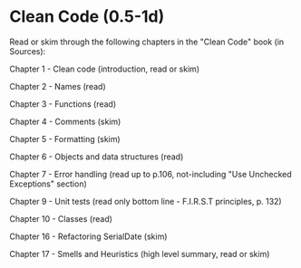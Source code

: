 # Clean Code (0.5-1d)

Read or skim through the following chapters in the "Clean Code" book (in Sources):

Chapter 1 - Clean code (introduction, read or skim)

Chapter 2 - Names (read)

Chapter 3 - Functions (read)

Chapter 4 - Comments (skim)

Chapter 5 - Formatting (skim)

Chapter 6 - Objects and data structures (read)

Chapter 7 - Error handling (read up to p.106, not-including "Use Unchecked Exceptions" section)

Chapter 9 - Unit tests (read only bottom line - F.I.R.S.T principles, p. 132)

Chapter 10 - Classes (read)

Chapter 16 - Refactoring SerialDate (skim)

Chapter 17 - Smells and Heuristics (high level summary, read or skim)
